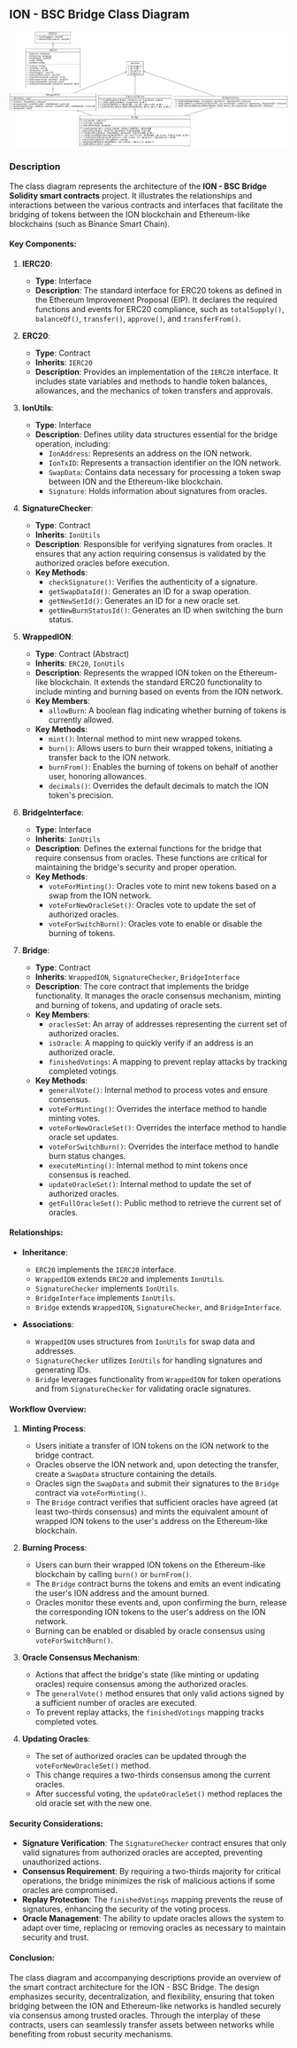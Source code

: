 ## ION - BSC Bridge Class Diagram

![Class Diagram](./class-diagram.png)

### Description

The class diagram represents the architecture of the **ION - BSC Bridge Solidity smart contracts** project. It illustrates the relationships and interactions between the various contracts and interfaces that facilitate the bridging of tokens between the ION blockchain and Ethereum-like blockchains (such as Binance Smart Chain).

#### Key Components:

1. **IERC20**:
   - **Type**: Interface
   - **Description**: The standard interface for ERC20 tokens as defined in the Ethereum Improvement Proposal (EIP). It declares the required functions and events for ERC20 compliance, such as `totalSupply()`, `balanceOf()`, `transfer()`, `approve()`, and `transferFrom()`.

2. **ERC20**:
   - **Type**: Contract
   - **Inherits**: `IERC20`
   - **Description**: Provides an implementation of the `IERC20` interface. It includes state variables and methods to handle token balances, allowances, and the mechanics of token transfers and approvals.

3. **IonUtils**:
   - **Type**: Interface
   - **Description**: Defines utility data structures essential for the bridge operation, including:
     - `IonAddress`: Represents an address on the ION network.
     - `IonTxID`: Represents a transaction identifier on the ION network.
     - `SwapData`: Contains data necessary for processing a token swap between ION and the Ethereum-like blockchain.
     - `Signature`: Holds information about signatures from oracles.

4. **SignatureChecker**:
   - **Type**: Contract
   - **Inherits**: `IonUtils`
   - **Description**: Responsible for verifying signatures from oracles. It ensures that any action requiring consensus is validated by the authorized oracles before execution.
   - **Key Methods**:
     - `checkSignature()`: Verifies the authenticity of a signature.
     - `getSwapDataId()`: Generates an ID for a swap operation.
     - `getNewSetId()`: Generates an ID for a new oracle set.
     - `getNewBurnStatusId()`: Generates an ID when switching the burn status.

5. **WrappedION**:
   - **Type**: Contract (Abstract)
   - **Inherits**: `ERC20`, `IonUtils`
   - **Description**: Represents the wrapped ION token on the Ethereum-like blockchain. It extends the standard ERC20 functionality to include minting and burning based on events from the ION network.
   - **Key Members**:
     - `allowBurn`: A boolean flag indicating whether burning of tokens is currently allowed.
   - **Key Methods**:
     - `mint()`: Internal method to mint new wrapped tokens.
     - `burn()`: Allows users to burn their wrapped tokens, initiating a transfer back to the ION network.
     - `burnFrom()`: Enables the burning of tokens on behalf of another user, honoring allowances.
     - `decimals()`: Overrides the default decimals to match the ION token's precision.

6. **BridgeInterface**:
   - **Type**: Interface
   - **Inherits**: `IonUtils`
   - **Description**: Defines the external functions for the bridge that require consensus from oracles. These functions are critical for maintaining the bridge's security and proper operation.
   - **Key Methods**:
     - `voteForMinting()`: Oracles vote to mint new tokens based on a swap from the ION network.
     - `voteForNewOracleSet()`: Oracles vote to update the set of authorized oracles.
     - `voteForSwitchBurn()`: Oracles vote to enable or disable the burning of tokens.

7. **Bridge**:
   - **Type**: Contract
   - **Inherits**: `WrappedION`, `SignatureChecker`, `BridgeInterface`
   - **Description**: The core contract that implements the bridge functionality. It manages the oracle consensus mechanism, minting and burning of tokens, and updating of oracle sets.
   - **Key Members**:
     - `oraclesSet`: An array of addresses representing the current set of authorized oracles.
     - `isOracle`: A mapping to quickly verify if an address is an authorized oracle.
     - `finishedVotings`: A mapping to prevent replay attacks by tracking completed votings.
   - **Key Methods**:
     - `generalVote()`: Internal method to process votes and ensure consensus.
     - `voteForMinting()`: Overrides the interface method to handle minting votes.
     - `voteForNewOracleSet()`: Overrides the interface method to handle oracle set updates.
     - `voteForSwitchBurn()`: Overrides the interface method to handle burn status changes.
     - `executeMinting()`: Internal method to mint tokens once consensus is reached.
     - `updateOracleSet()`: Internal method to update the set of authorized oracles.
     - `getFullOracleSet()`: Public method to retrieve the current set of oracles.

#### Relationships:

- **Inheritance**:
  - `ERC20` implements the `IERC20` interface.
  - `WrappedION` extends `ERC20` and implements `IonUtils`.
  - `SignatureChecker` implements `IonUtils`.
  - `BridgeInterface` implements `IonUtils`.
  - `Bridge` extends `WrappedION`, `SignatureChecker`, and `BridgeInterface`.

- **Associations**:
  - `WrappedION` uses structures from `IonUtils` for swap data and addresses.
  - `SignatureChecker` utilizes `IonUtils` for handling signatures and generating IDs.
  - `Bridge` leverages functionality from `WrappedION` for token operations and from `SignatureChecker` for validating oracle signatures.

#### Workflow Overview:

1. **Minting Process**:
   - Users initiate a transfer of ION tokens on the ION network to the bridge contract.
   - Oracles observe the ION network and, upon detecting the transfer, create a `SwapData` structure containing the details.
   - Oracles sign the `SwapData` and submit their signatures to the `Bridge` contract via `voteForMinting()`.
   - The `Bridge` contract verifies that sufficient oracles have agreed (at least two-thirds consensus) and mints the equivalent amount of wrapped ION tokens to the user's address on the Ethereum-like blockchain.

2. **Burning Process**:
   - Users can burn their wrapped ION tokens on the Ethereum-like blockchain by calling `burn()` or `burnFrom()`.
   - The `Bridge` contract burns the tokens and emits an event indicating the user's ION address and the amount burned.
   - Oracles monitor these events and, upon confirming the burn, release the corresponding ION tokens to the user's address on the ION network.
   - Burning can be enabled or disabled by oracle consensus using `voteForSwitchBurn()`.

3. **Oracle Consensus Mechanism**:
   - Actions that affect the bridge's state (like minting or updating oracles) require consensus among the authorized oracles.
   - The `generalVote()` method ensures that only valid actions signed by a sufficient number of oracles are executed.
   - To prevent replay attacks, the `finishedVotings` mapping tracks completed votes.

4. **Updating Oracles**:
   - The set of authorized oracles can be updated through the `voteForNewOracleSet()` method.
   - This change requires a two-thirds consensus among the current oracles.
   - After successful voting, the `updateOracleSet()` method replaces the old oracle set with the new one.

#### Security Considerations:

- **Signature Verification**: The `SignatureChecker` contract ensures that only valid signatures from authorized oracles are accepted, preventing unauthorized actions.
- **Consensus Requirement**: By requiring a two-thirds majority for critical operations, the bridge minimizes the risk of malicious actions if some oracles are compromised.
- **Replay Protection**: The `finishedVotings` mapping prevents the reuse of signatures, enhancing the security of the voting process.
- **Oracle Management**: The ability to update oracles allows the system to adapt over time, replacing or removing oracles as necessary to maintain security and trust.

#### Conclusion:

The class diagram and accompanying descriptions provide an overview of the smart contract architecture for the ION - BSC Bridge. The design emphasizes security, decentralization, and flexibility, ensuring that token bridging between the ION and Ethereum-like networks is handled securely via consensus among trusted oracles. Through the interplay of these contracts, users can seamlessly transfer assets between networks while benefiting from robust security mechanisms.
